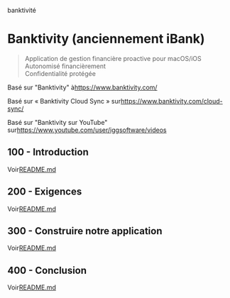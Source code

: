 banktivité

# Banktivity (anciennement iBank)

> Application de gestion financière proactive pour macOS/iOS<br/>Autonomisé financièrement<br/>Confidentialité protégée<br/>

Basé sur "Banktivity" à<https://www.banktivity.com/>

Basé sur « Banktivity Cloud Sync » sur<https://www.banktivity.com/cloud-sync/>

Basé sur "Banktivity sur YouTube" sur<https://www.youtube.com/user/iggsoftware/videos>

## 100 - Introduction

Voir[README.md](./100/README.md)

## 200 - Exigences

Voir[README.md](./200/README.md)

## 300 - Construire notre application

Voir[README.md](./300/README.md)

## 400 - Conclusion

Voir[README.md](./400/README.md)
